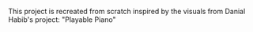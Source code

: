 This project is recreated from scratch inspired by the visuals from Danial Habib's project: "Playable Piano"
